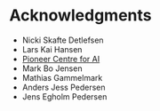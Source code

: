 # Acknowledgments

* Nicki Skafte Detlefsen
* Lars Kai Hansen
* [Pioneer Centre for AI](https://www.aicentre.dk/)
* Mark Bo Jensen
* Mathias Gammelmark
* Anders Jess Pedersen
* Jens Egholm Pedersen